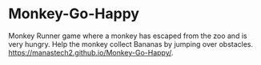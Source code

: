 # Monkey-Go-Happy
Monkey Runner game where a monkey has escaped from the zoo and is very hungry. Help the monkey collect Bananas by jumping over obstacles.  
https://manastech2.github.io/Monkey-Go-Happy/.
